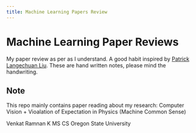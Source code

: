 ```yaml
---
title: Machine Learning Papers Review
---
```


# Machine Learning Paper Reviews

My paper review as per as I understand. A good habit inspired by [Patrick Langechuan Liu](https://github.com/patrick-llgc/Learning-Deep-Learning).
These are hand written notes, please mind the handwriting.

## Note
This repo mainly contains paper reading about my research: Computer Vision + Vioalation of Expectation in Physics (Machine Common Sense)


Venkat Ramnan K
MS CS Oregon State University

